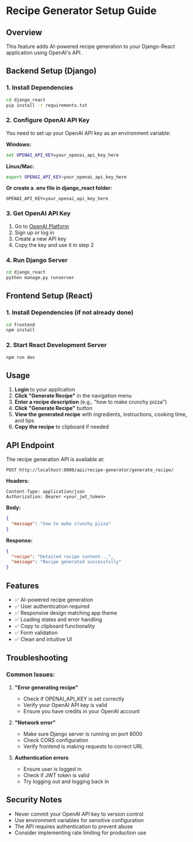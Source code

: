 # Recipe Generator Setup Guide

## Overview
This feature adds AI-powered recipe generation to your Django-React application using OpenAI's API.

## Backend Setup (Django)

### 1. Install Dependencies
```bash
cd django_react
pip install -r requirements.txt
```

### 2. Configure OpenAI API Key
You need to set up your OpenAI API key as an environment variable:

**Windows:**
```cmd
set OPENAI_API_KEY=your_openai_api_key_here
```

**Linux/Mac:**
```bash
export OPENAI_API_KEY=your_openai_api_key_here
```

**Or create a .env file in django_react folder:**
```
OPENAI_API_KEY=your_openai_api_key_here
```

### 3. Get OpenAI API Key
1. Go to [OpenAI Platform](https://platform.openai.com/api-keys)
2. Sign up or log in
3. Create a new API key
4. Copy the key and use it in step 2

### 4. Run Django Server
```bash
cd django_react
python manage.py runserver
```

## Frontend Setup (React)

### 1. Install Dependencies (if not already done)
```bash
cd frontend
npm install
```

### 2. Start React Development Server
```bash
npm run dev
```

## Usage

1. **Login** to your application
2. **Click "Generate Recipe"** in the navigation menu
3. **Enter a recipe description** (e.g., "how to make crunchy pizza")
4. **Click "Generate Recipe"** button
5. **View the generated recipe** with ingredients, instructions, cooking time, and tips
6. **Copy the recipe** to clipboard if needed

## API Endpoint

The recipe generation API is available at:
```
POST http://localhost:8000/api/recipe-generator/generate_recipe/
```

**Headers:**
```
Content-Type: application/json
Authorization: Bearer <your_jwt_token>
```

**Body:**
```json
{
  "message": "how to make crunchy pizza"
}
```

**Response:**
```json
{
  "recipe": "Detailed recipe content...",
  "message": "Recipe generated successfully"
}
```

## Features

- ✅ AI-powered recipe generation
- ✅ User authentication required
- ✅ Responsive design matching app theme
- ✅ Loading states and error handling
- ✅ Copy to clipboard functionality
- ✅ Form validation
- ✅ Clean and intuitive UI

## Troubleshooting

### Common Issues:

1. **"Error generating recipe"**
   - Check if OPENAI_API_KEY is set correctly
   - Verify your OpenAI API key is valid
   - Ensure you have credits in your OpenAI account

2. **"Network error"**
   - Make sure Django server is running on port 8000
   - Check CORS configuration
   - Verify frontend is making requests to correct URL

3. **Authentication errors**
   - Ensure user is logged in
   - Check if JWT token is valid
   - Try logging out and logging back in

## Security Notes

- Never commit your OpenAI API key to version control
- Use environment variables for sensitive configuration
- The API requires authentication to prevent abuse
- Consider implementing rate limiting for production use
